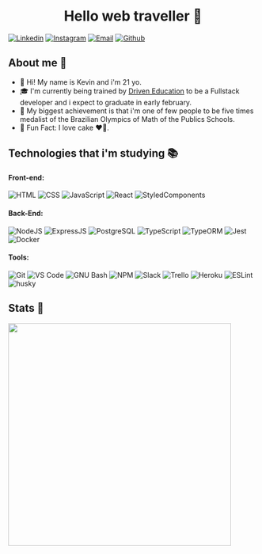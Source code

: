 <h1 align="center">Hello web traveller 🤖</h1>

[![Linkedin](https://img.shields.io/badge/LinkedIn-0077B5?style=for-the-badge&logo=linkedin&logoColor=white)](https://www.linkedin.com/in/kevin-marques-de-souza-a52356187/)
[![Instagram](https://img.shields.io/badge/Instagram-E4405F?style=for-the-badge&logo=instagram&logoColor=white)](https://www.instagram.com/kevinm_souza/)
[![Email](https://img.shields.io/badge/Microsoft_Outlook-0078D4?style=for-the-badge&logo=microsoft-outlook&logoColor=white)](mailto:kevinm.souza@hotmail.com)
[![Github](https://img.shields.io/badge/GitHub-100000?style=for-the-badge&logo=github&logoColor=white)](https://github.com/kevinmsouza)


## About me :speech_balloon:

- 👋 Hi! My name is Kevin and i'm 21 yo.
- 🎓 I'm currently being trained by [Driven Education](https://www.driven.com.br/) to be a Fullstack developer and i expect to graduate in early february.
- 🥈 My biggest achievement is that i'm one of few people to be five times medalist of the Brazilian Olympics of Math of the Publics Schools.
- 🎉 Fun Fact: I love cake ❤🎂.

## Technologies that i'm studying :books:

#### Front-end:

![HTML](https://img.shields.io/badge/HTML5-E34F26?style=flat-square&logo=html5&logoColor=white)
![CSS](https://img.shields.io/badge/CSS3-1572B6?style=flat-square&logo=css3&logoColor=white)
![JavaScript](https://img.shields.io/badge/JavaScript-F7DF1E?style=flat-square&logo=javascript&logoColor=black)
![React](https://img.shields.io/badge/React-20232A?style=flat-square&logo=react&logoColor=61DAFB)
![StyledComponents](https://img.shields.io/badge/Styled--Components-DB7093?style=flat-square&logo=styled-components&logoColor=white)

#### Back-End:

![NodeJS](https://img.shields.io/badge/Node.js-43853D?style=flat-square&logo=node.js&logoColor=white)
![ExpressJS](https://img.shields.io/badge/Express.js-404D59?style=flat-square&logo=express&logoColor=white)
![PostgreSQL](https://img.shields.io/badge/PostgreSQL-316192?style=flat-square&logo=postgresql&logoColor=white)
![TypeScript](https://img.shields.io/badge/TypeScript-007ACC?style=flat-square&logo=typescript&logoColor=white)
![TypeORM](https://img.shields.io/badge/TypeORM-007ACC?style=flat-square&logo=typeorm&logoColor=white)
![Jest](https://img.shields.io/badge/Jest-C21325?style=flat-square&logo=jest&logoColor=white)
![Docker](https://img.shields.io/badge/Docker-black?style=flat-square&logo=docker)

#### Tools:

![Git](https://img.shields.io/badge/Git-F05032?style=flat-square&logo=git&logoColor=white)
![VS Code](http://img.shields.io/badge/VS%20Code-007ACC?style=flat-square&logo=visual-studio-code&logoColor=ffffff)
![GNU Bash](https://img.shields.io/badge/GNU%20Bash-4EAA25?style=flat-square&logo=GNU%20Bash&logoColor=white)
![NPM](https://img.shields.io/badge/NPM-FFF?style=flat-square&logo=npm)
![Slack](https://img.shields.io/badge/Slack-4A154B?style=flat-square&logo=slack&logoColor=white)
![Trello](https://img.shields.io/badge/Trello-0079BF?style=flat-square&logo=trello&logoColor=white)
![Heroku](https://img.shields.io/badge/Heroku-430098?style=flat-square&logo=heroku&logoColor=white)
![ESLint](https://img.shields.io/badge/ESLint-7c7ce9?style=flat-square&logo=ESLint)
![husky](https://img.shields.io/badge/husky-b0b0d5?style=flat-square)

## Stats :rocket:

<img align="left" width="450" src="https://github-readme-stats.vercel.app/api?username=kevinmsouza&show_icons=true&theme=cobalt&count_private=true&hide=stars,issues" />

<!--- (Template de Gabriel Milhomem https://github.com/gabriel-milhomem) -->
